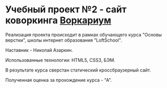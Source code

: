 Учебный проект №2 - сайт коворкинга [Воркариум](https://proququ.github.io/Workarium)
=====================
Реализация проекта происходит в рамках обучающего курса "Основы верстки", школы интернет образования "LoftSchool".

Наставник - Николай Азаркин.

Использованные технологии: HTML5, CSS3, БЭМ.

В результате курса сверстан статический кроссбраузерный сайт.

Полученная оценка за прохождение курса - "А".

